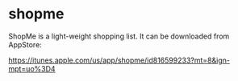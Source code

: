 shopme
======

ShopMe is a light-weight shopping list. It can be downloaded from AppStore:

https://itunes.apple.com/us/app/shopme/id816599233?mt=8&ign-mpt=uo%3D4




